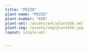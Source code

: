 ```yaml
---
title: "PEZZO"
plant-name: "PEZZO"
plant-number: "038"
plant-xml: /assets/xml/plant038.xml
plant-img: /assets/img/plant038.jpg
layout: single-xml


---
```

